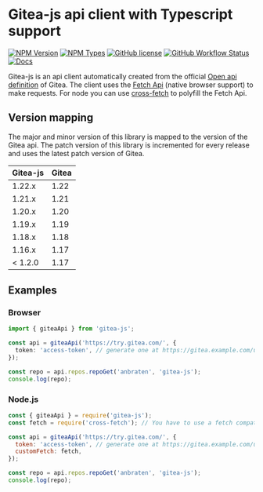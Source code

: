 # Gitea-js api client with Typescript support

[![NPM Version](https://img.shields.io/npm/v/gitea-js)](https://www.npmjs.com/package/gitea-js)
[![NPM Types](https://img.shields.io/npm/types/gitea-js)](https://anbraten.github.io/gitea-js/)
[![GitHub license](https://img.shields.io/github/license/anbraten/gitea-js)](https://github.com/anbraten/gitea-js/blob/main/LICENSE)
[![GitHub Workflow Status](https://img.shields.io/github/workflow/status/anbraten/gitea-js/Release)](https://github.com/anbraten/gitea-js/actions)
[![Docs](https://img.shields.io/badge/Docs-up_to_date-brightgreen)](https://anbraten.github.io/gitea-js/)

Gitea-js is an api client automatically created from the official [Open api definition](https://gitea.com/swagger.v1.json) of Gitea. The client uses the [Fetch Api](https://developer.mozilla.org/en-US/docs/Web/API/Fetch_API) (native browser support) to make requests. For node you can use [cross-fetch](https://www.npmjs.com/package/cross-fetch) to polyfill the Fetch Api.

## Version mapping

The major and minor version of this library is mapped to the version of the Gitea api. The patch version of this library is incremented for every release and uses the latest patch version of Gitea.

| Gitea-js | Gitea      |
| -------- | ---------- |
| 1.22.x   | 1.22       |
| 1.21.x   | 1.21       |
| 1.20.x   | 1.20       |
| 1.19.x   | 1.19       |
| 1.18.x   | 1.18       |
| 1.16.x   | 1.17       |
| < 1.2.0  | 1.17       |

## Examples

### Browser

```ts
import { giteaApi } from 'gitea-js';

const api = giteaApi('https://try.gitea.com/', {
  token: 'access-token', // generate one at https://gitea.example.com/user/settings/applications
});

const repo = api.repos.repoGet('anbraten', 'gitea-js');
console.log(repo);
```

### Node.js

```js
const { giteaApi } = require('gitea-js');
const fetch = require('cross-fetch'); // You have to use a fetch compatible polyfill like cross-fetch for Node.JS

const api = giteaApi('https://try.gitea.com/', {
  token: 'access-token', // generate one at https://gitea.example.com/user/settings/applications
  customFetch: fetch,
});

const repo = api.repos.repoGet('anbraten', 'gitea-js');
console.log(repo);
```
